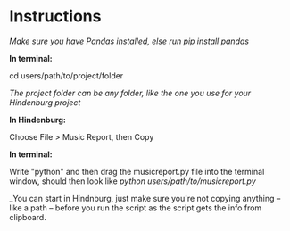 # Instructions

_Make sure you have Pandas installed, else run pip install pandas_


**In terminal:**

cd users/path/to/project/folder

_The project folder can be any folder, like the one you use for your Hindenburg project_
  
  
**In Hindenburg:**

Choose File > Music Report, then Copy


**In terminal:**

Write "python" and then drag the musicreport.py file into the terminal window, should then look like _python users/path/to/musicreport.py_

_You can start in Hindnburg, just make sure you're not copying anything – like a path – before you run the script as the script gets the info from clipboard.
